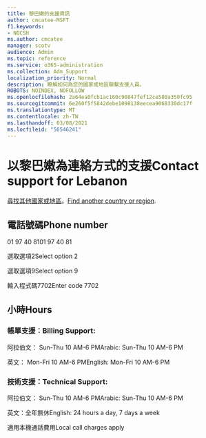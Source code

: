 ```yaml
---
title: 黎巴嫩的支援資訊
author: cmcatee-MSFT
f1.keywords:
- NOCSH
ms.author: cmcatee
manager: scotv
audience: Admin
ms.topic: reference
ms.service: o365-administration
ms.collection: Adm_Support
localization_priority: Normal
description: 瞭解如何為您的國家或地區聯繫支援人員。
ROBOTS: NOINDEX, NOFOLLOW
ms.openlocfilehash: 2a64ea0fcb1ac160c90847fef12ce580a350fc95
ms.sourcegitcommit: 6e260f5f5842debe1098138eecea9068330dc17f
ms.translationtype: MT
ms.contentlocale: zh-TW
ms.lasthandoff: 03/08/2021
ms.locfileid: "50546241"
---
```

# <a name="contact-support-for-lebanon"></a><span data-ttu-id="172ca-103">以黎巴嫩為連絡方式的支援</span><span class="sxs-lookup"><span data-stu-id="172ca-103">Contact support for Lebanon</span></span>

<span data-ttu-id="172ca-104">[尋找其他國家或地區](../contact-support-for-business-products.md)。</span><span class="sxs-lookup"><span data-stu-id="172ca-104">[Find another country or region](../contact-support-for-business-products.md).</span></span>

## <a name="phone-number"></a><span data-ttu-id="172ca-105">電話號碼</span><span class="sxs-lookup"><span data-stu-id="172ca-105">Phone number</span></span>
<span data-ttu-id="172ca-106">01 97 40 81</span><span class="sxs-lookup"><span data-stu-id="172ca-106">01 97 40 81</span></span>

<span data-ttu-id="172ca-107">選取選項2</span><span class="sxs-lookup"><span data-stu-id="172ca-107">Select option 2</span></span>

<span data-ttu-id="172ca-108">選取選項9</span><span class="sxs-lookup"><span data-stu-id="172ca-108">Select option 9</span></span>

<span data-ttu-id="172ca-109">輸入程式碼7702</span><span class="sxs-lookup"><span data-stu-id="172ca-109">Enter code 7702</span></span>

## <a name="hours"></a><span data-ttu-id="172ca-110">小時</span><span class="sxs-lookup"><span data-stu-id="172ca-110">Hours</span></span>
### <a name="billing-support"></a><span data-ttu-id="172ca-111">帳單支援︰</span><span class="sxs-lookup"><span data-stu-id="172ca-111">Billing Support:</span></span>

<span data-ttu-id="172ca-112">阿拉伯文： Sun-Thu 10 AM-6 PM</span><span class="sxs-lookup"><span data-stu-id="172ca-112">Arabic: Sun-Thu 10 AM-6 PM</span></span>

<span data-ttu-id="172ca-113">英文： Mon-Fri 10 AM-6 PM</span><span class="sxs-lookup"><span data-stu-id="172ca-113">English: Mon-Fri 10 AM-6 PM</span></span>

### <a name="technical-support"></a><span data-ttu-id="172ca-114">技術支援：</span><span class="sxs-lookup"><span data-stu-id="172ca-114">Technical Support:</span></span>

<span data-ttu-id="172ca-115">阿拉伯文： Sun-Thu 10 AM-6 PM</span><span class="sxs-lookup"><span data-stu-id="172ca-115">Arabic: Sun-Thu 10 AM-6 PM</span></span>

<span data-ttu-id="172ca-116">英文：全年無休</span><span class="sxs-lookup"><span data-stu-id="172ca-116">English: 24 hours a day, 7 days a week</span></span>

<span data-ttu-id="172ca-117">適用本機通話費用</span><span class="sxs-lookup"><span data-stu-id="172ca-117">Local call charges apply</span></span>
